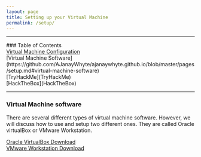 ```yaml
---
layout: page
title: Setting up your Virtual Machine
permalink: /setup/
---
```


<hr>
### Table of Contents<br>
<a href="{{ site.baseurl }}/setup">Virtual Machine Configuration</a><br>
[Virtual Machine Software](https://github.com/AJanayWhyte/ajanaywhyte.github.io/blob/master/pages/setup.md#virtual-machine-software)<br>
[TryHackMe](TryHackMe)<br>
[HackTheBox](HackTheBox)<br>
<hr>

### Virtual Machine software

There are several different types of virtual machine software. However, we will discuss how to use and setup two different ones. They are called Oracle virtualBox or VMware Workstation.

[Oracle VirtualBox Download](https://www.virtualbox.org/wiki/Downloads/)<br>
[VMware Workstation Download](https://www.vmware.com/products/workstation-player/workstation-player-evaluation.html)


